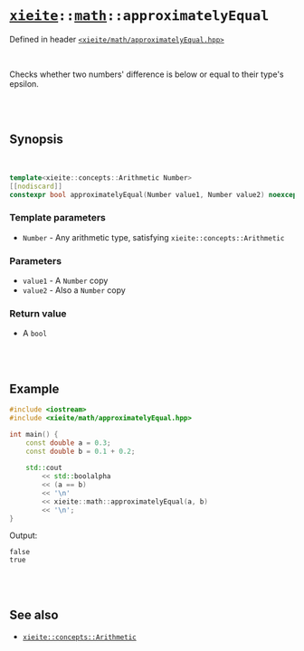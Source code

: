 # [`xieite`](../../README.md)`::`[`math`](../../docs/math.md)`::approximatelyEqual`
Defined in header [`<xieite/math/approximatelyEqual.hpp>`](../../include/xieite/math/approximatelyEqual.hpp)

<br/>

Checks whether two numbers' difference is below or equal to their type's epsilon.

<br/><br/>

## Synopsis

<br/>

```cpp
template<xieite::concepts::Arithmetic Number>
[[nodiscard]]
constexpr bool approximatelyEqual(Number value1, Number value2) noexcept;
```
### Template parameters
- `Number` - Any arithmetic type, satisfying `xieite::concepts::Arithmetic`
### Parameters
- `value1` - A `Number` copy
- `value2` - Also a `Number` copy
### Return value
- A `bool`

<br/><br/>

## Example
```cpp
#include <iostream>
#include <xieite/math/approximatelyEqual.hpp>

int main() {
	const double a = 0.3;
	const double b = 0.1 + 0.2;
	
	std::cout
		<< std::boolalpha
		<< (a == b)
		<< '\n'
		<< xieite::math::approximatelyEqual(a, b)
		<< '\n';
}
```
Output:
```
false
true
```

<br/><br/>

## See also
- [`xieite::concepts::Arithmetic`](../../docs/concepts/Arithmetic.md)
